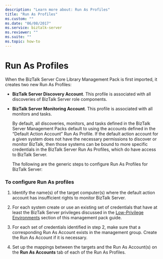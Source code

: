 ```yaml
---
description: "Learn more about: Run As Profiles"
title: "Run As Profiles"
ms.custom: ""
ms.date: "06/08/2017"
ms.service: biztalk-server
ms.reviewer: ""
ms.suite: ""
ms.topic: how-to
---
```

# Run As Profiles
When the BizTalk Server Core Library Management Pack is first imported, it creates two new Run As Profiles:  
  
- **BizTalk Server Discovery Account**. This profile is associated with all discoveries of BizTalk Server role components.  
  
- **BizTalk Server Monitoring Account**. This profile is associated with all monitors and tasks.  
  
  By default, all discoveries, monitors, and tasks defined in the BizTalk Server Management Packs default to using the accounts defined in the “Default Action Account” Run As Profile.  If the default action account for a given system does not have the necessary permissions to discover or monitor BizTalk, then those systems can be bound to more specific credentials in the BizTalk Server Run As Profiles, which do have access to BizTalk Server.  
  
  The following are the generic steps to configure Run As Profiles for BizTalk Server:  
  
### To configure Run As profiles  
  
1.  Identify the name(s) of the target computer(s) where the default action account has insufficient rights to monitor BizTalk Server.  
  
2.  For each system create or use an existing set of credentials that have at least the BizTalk Server privileges discussed in the [Low-Privilege Environments](../technical-guides/low-privilege-environments.md) section of this management pack guide.  
  
3.  For each set of credentials identified in step 2, make sure that a corresponding Run As Account exists in the management group. Create the Run As Account if it is necessary.  
  
4.  Set up the mappings between the targets and the Run As Account(s) on the **Run As Accounts** tab of each of the Run As Profiles.

